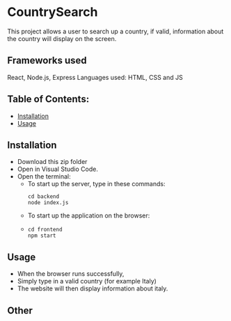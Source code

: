 # CountrySearch
This project allows a user to search up a country, if valid, information about the country will display on the screen.



## Frameworks used
React, Node.js, Express
Languages used: HTML, CSS and JS

## Table of Contents:
- [Installation](README.md#Installation)
- [Usage](README.md#Usage)

## Installation
- Download this zip folder
- Open in Visual Studio Code.
- Open the terminal:
  - To start up the server, type in these commands:
    ```
    cd backend
    node index.js
    ```
  - To start up the application on the browser:
  - ```
    cd frontend
    npm start
    ```

## Usage
- When the browser runs successfully,
- Simply type in a valid country (for example Italy)
- The website will then display information about italy.

## Other


